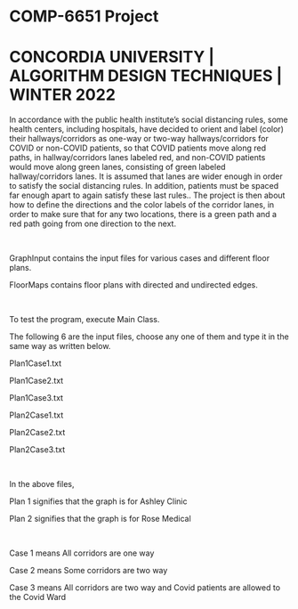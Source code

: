 # COMP-6651 Project
# CONCORDIA UNIVERSITY | ALGORITHM DESIGN TECHNIQUES | WINTER 2022

In accordance with the public health institute’s social distancing rules, some health centers, including hospitals, have decided to orient and label (color) their hallways/corridors as one-way or two-way hallways/corridors for COVID or non-COVID patients, so that COVID patients move along red paths, in hallway/corridors lanes labeled red, and non-COVID patients would move along green lanes, consisting of green labeled hallway/corridors lanes. It is assumed that lanes are wider enough in order to satisfy the social distancing rules. In addition, patients must be spaced far enough apart to again satisfy these last rules..
The project is then about how to define the directions and the color labels of the corridor lanes, in order to make sure that for any two locations, there is a green path and a red path going from one direction to the next.

&nbsp;


GraphInput contains the input files for various cases and different floor plans.

FloorMaps contains floor plans with directed and undirected edges.

&nbsp;

To test the program, execute Main Class. 

The following 6 are the input files, choose any one of them and type it in the same way as written below.

Plan1Case1.txt

Plan1Case2.txt

Plan1Case3.txt

Plan2Case1.txt

Plan2Case2.txt

Plan2Case3.txt

&nbsp;
&nbsp;

In the above files,

Plan 1 signifies that the graph is for Ashley Clinic

Plan 2 signifies that the graph is for Rose Medical

&nbsp;

Case 1 means All corridors are one way

Case 2 means Some corridors are two way

Case 3 means All corridors are two way and Covid patients are allowed to the Covid Ward
